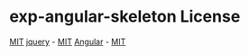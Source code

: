 exp-angular-skeleton License
===

[MIT](http://opensource.org/licenses/MIT)
[jquery](https://jquery.org) - [MIT](http://opensource.org/licenses/MIT)
[Angular](http://getangular.com) - [MIT](http://opensource.org/licenses/MIT)
